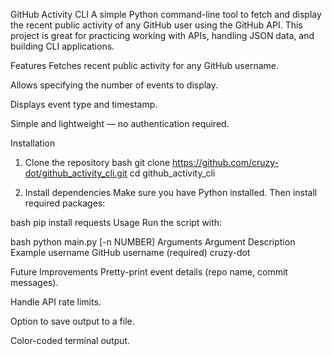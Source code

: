 GitHub Activity CLI
A simple Python command-line tool to fetch and display the recent public activity of any GitHub user using the GitHub API.
This project is great for practicing working with APIs, handling JSON data, and building CLI applications.

Features
Fetches recent public activity for any GitHub username.

Allows specifying the number of events to display.

Displays event type and timestamp.

Simple and lightweight — no authentication required.

Installation
1. Clone the repository
bash
git clone https://github.com/cruzy-dot/github_activity_cli.git
cd github_activity_cli

3. Install dependencies
Make sure you have Python installed. Then install required packages:

bash
pip install requests
Usage
Run the script with:

bash
python main.py <username> [-n NUMBER]
Arguments
Argument	Description	Example
username	GitHub username (required)	cruzy-dot


Future Improvements
Pretty-print event details (repo name, commit messages).

Handle API rate limits.

Option to save output to a file.

Color-coded terminal output.


